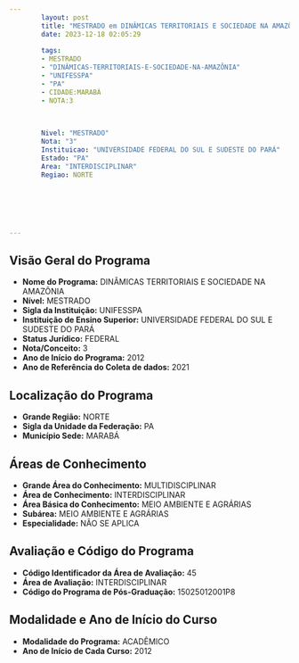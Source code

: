```yaml
---
        layout: post
        title: "MESTRADO em DINÂMICAS TERRITORIAIS E SOCIEDADE NA AMAZÔNIA na UNIFESSPA  "
        date: 2023-12-18 02:05:29
     
        tags:
        - MESTRADO
        - "DINÂMICAS-TERRITORIAIS-E-SOCIEDADE-NA-AMAZÔNIA"
        - "UNIFESSPA"
        - "PA"
        - CIDADE:MARABÁ
        - NOTA:3
        
       

        Nivel: "MESTRADO"
        Nota: "3"
        Instituicao: "UNIVERSIDADE FEDERAL DO SUL E SUDESTE DO PARÁ"
        Estado: "PA"
        Area: "INTERDISCIPLINAR"
        Regiao: NORTE
        
        
        
        
        
        
---
```

## Visão Geral do Programa
- **Nome do Programa:** DINÂMICAS TERRITORIAIS E SOCIEDADE NA AMAZÔNIA
- **Nível:** MESTRADO
- **Sigla da Instituição:** UNIFESSPA
- **Instituição de Ensino Superior:** UNIVERSIDADE FEDERAL DO SUL E SUDESTE DO PARÁ
- **Status Jurídico:** FEDERAL
- **Nota/Conceito:** 3
- **Ano de Início do Programa:** 2012
- **Ano de Referência do Coleta de dados:** 2021

## Localização do Programa
- **Grande Região:** NORTE
- **Sigla da Unidade da Federação:** PA
- **Município Sede:** MARABÁ

## Áreas de Conhecimento
- **Grande Área do Conhecimento:** MULTIDISCIPLINAR
- **Área de Conhecimento:** INTERDISCIPLINAR
- **Área Básica do Conhecimento:** MEIO AMBIENTE E AGRÁRIAS
- **Subárea:** MEIO AMBIENTE E AGRÁRIAS
- **Especialidade:** NÃO SE APLICA

## Avaliação e Código do Programa
- **Código Identificador da Área de Avaliação:** 45
- **Área de Avaliação:** INTERDISCIPLINAR
- **Código do Programa de Pós-Graduação:** 15025012001P8


## Modalidade e Ano de Início do Curso
- **Modalidade do Programa:** ACADÊMICO
- **Ano de Início de Cada Curso:** 2012
